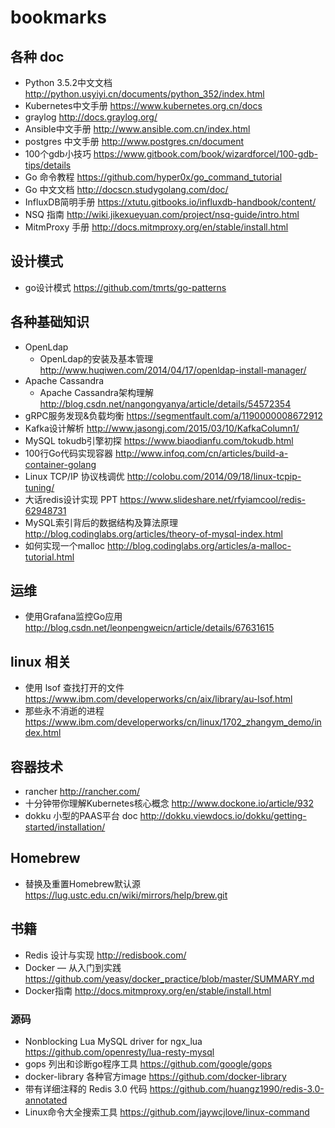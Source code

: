 # bookmarks


## 各种 doc
- Python 3.5.2中文文档 http://python.usyiyi.cn/documents/python_352/index.html
- Kubernetes中文手册 https://www.kubernetes.org.cn/docs
- graylog http://docs.graylog.org/
- Ansible中文手册 http://www.ansible.com.cn/index.html
- postgres 中文手册 http://www.postgres.cn/document
- 100个gdb小技巧 https://www.gitbook.com/book/wizardforcel/100-gdb-tips/details
- Go 命令教程 https://github.com/hyper0x/go_command_tutorial
- Go 中文文档 http://docscn.studygolang.com/doc/
- InfluxDB简明手册 https://xtutu.gitbooks.io/influxdb-handbook/content/
- NSQ 指南 http://wiki.jikexueyuan.com/project/nsq-guide/intro.html
- MitmProxy 手册 http://docs.mitmproxy.org/en/stable/install.html

## 设计模式
- go设计模式 https://github.com/tmrts/go-patterns

## 各种基础知识
- OpenLdap
  - OpenLdap的安装及基本管理 http://www.huqiwen.com/2014/04/17/openldap-install-manager/
- Apache Cassandra
  - Apache Cassandra架构理解 http://blog.csdn.net/nangongyanya/article/details/54572354
- gRPC服务发现&负载均衡 https://segmentfault.com/a/1190000008672912
- Kafka设计解析 http://www.jasongj.com/2015/03/10/KafkaColumn1/
- MySQL tokudb引擎初探 https://www.biaodianfu.com/tokudb.html
- 100行Go代码实现容器 http://www.infoq.com/cn/articles/build-a-container-golang
- Linux TCP/IP 协议栈调优 http://colobu.com/2014/09/18/linux-tcpip-tuning/
- 大话redis设计实现 PPT https://www.slideshare.net/rfyiamcool/redis-62948731
- MySQL索引背后的数据结构及算法原理 http://blog.codinglabs.org/articles/theory-of-mysql-index.html 
- 如何实现一个malloc http://blog.codinglabs.org/articles/a-malloc-tutorial.html

## 运维
- 使用Grafana监控Go应用 http://blog.csdn.net/leonpengweicn/article/details/67631615

## linux 相关
- 使用 lsof 查找打开的文件 https://www.ibm.com/developerworks/cn/aix/library/au-lsof.html 
- 那些永不消逝的进程 https://www.ibm.com/developerworks/cn/linux/1702_zhangym_demo/index.html
  
## 容器技术
 - rancher http://rancher.com/
 - 十分钟带你理解Kubernetes核心概念 http://www.dockone.io/article/932
 - dokku 小型的PAAS平台 doc http://dokku.viewdocs.io/dokku/getting-started/installation/
 
## Homebrew
- 替换及重置Homebrew默认源 https://lug.ustc.edu.cn/wiki/mirrors/help/brew.git

## 书籍
- Redis 设计与实现 http://redisbook.com/
- Docker — 从入门到实践 https://github.com/yeasy/docker_practice/blob/master/SUMMARY.md
- Docker指南 http://docs.mitmproxy.org/en/stable/install.html 


### 源码
- Nonblocking Lua MySQL driver for ngx_lua https://github.com/openresty/lua-resty-mysql
- gops 列出和诊断go程序工具 https://github.com/google/gops
- docker-library 各种官方image https://github.com/docker-library
- 带有详细注释的 Redis 3.0 代码 https://github.com/huangz1990/redis-3.0-annotated 
- Linux命令大全搜索工具 https://github.com/jaywcjlove/linux-command 
